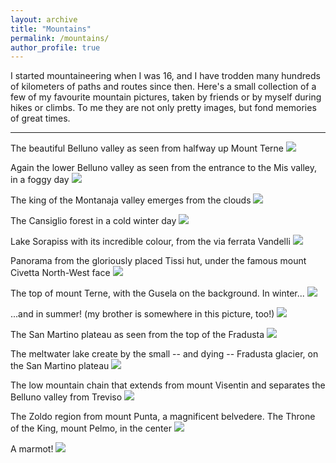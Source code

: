 ```yaml
---
layout: archive
title: "Mountains"
permalink: /mountains/
author_profile: true
---
```




I started mountaineering when I was 16, and I have trodden many hundreds of kilometers of paths and routes since then. Here's a small collection of a few of my favourite mountain pictures, taken by friends or by myself during hikes or climbs. To me they are not only pretty images, but fond memories of great times.

---

The beautiful Belluno valley as seen from halfway up Mount Terne
![](/static/img/mountain/Belluno_valley.jpg)

Again the lower Belluno valley as seen from the entrance to the Mis valley, in a foggy day
![](/static/img/mountain/Belluno_valley_from_Mis.jpg)

The king of the Montanaja valley emerges from the clouds
![](/static/img/mountain/Campanile_Montanaja.JPG)

The Cansiglio forest in a cold winter day
![](/static/img/mountain/Cansiglio_Forest.JPG)

Lake Sorapiss with its incredible colour, from the via ferrata Vandelli
![](/static/img/mountain/Lake_sorapiss.jpg)

Panorama from the gloriously placed Tissi hut, under the famous mount Civetta North-West face
![](/static/img/mountain/M_Civetta_from_Rif_Tissi.jpg)

The top of mount Terne, with the Gusela on the background. In winter...
![](/static/img/mountain/M_Terne_winter.JPG)

...and in summer! (my brother is somewhere in this picture, too!)
![](/static/img/mountain/M_Terne_summer.JPG)

The San Martino plateau as seen from the top of the Fradusta
![](/static/img/mountain/Pale_San_Martino.jpg)

The meltwater lake create by the small -- and dying -- Fradusta glacier, on the San Martino plateau
![](/static/img/mountain/Pale_San_Martino_lake.jpg)

The low mountain chain that extends from mount Visentin and separates the Belluno valley from Treviso
![](/static/img/mountain/Visentin_chain.JPG)

The Zoldo region from mount Punta, a magnificent belvedere. The Throne of the King, mount Pelmo, in the center
![](/static/img/mountain/Zoldo_from_M_Punta.jpeg)

A marmot!
![](/static/img/mountain/Marmot.jpg)
